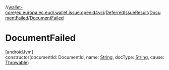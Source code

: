 //[wallet-core](../../../../index.md)/[eu.europa.ec.eudi.wallet.issue.openid4vci](../../index.md)/[DeferredIssueResult](../index.md)/[DocumentFailed](index.md)/[DocumentFailed](-document-failed.md)

# DocumentFailed

[androidJvm]\
constructor(documentId: DocumentId, name: [String](https://kotlinlang.org/api/latest/jvm/stdlib/kotlin/-string/index.html), docType: [String](https://kotlinlang.org/api/latest/jvm/stdlib/kotlin/-string/index.html), cause: [Throwable](https://kotlinlang.org/api/latest/jvm/stdlib/kotlin/-throwable/index.html))
